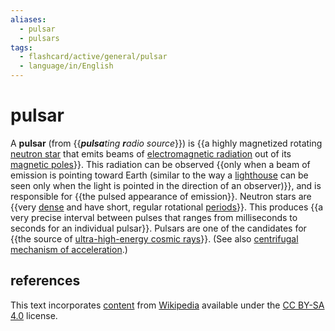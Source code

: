 ```yaml
---
aliases:
  - pulsar
  - pulsars
tags:
  - flashcard/active/general/pulsar
  - language/in/English
---
```


# pulsar

A __pulsar__ (from {{_<b>pulsa</b>ting <b>r</b>adio source_}}) is {{a highly magnetized rotating [neutron star](neutron%20star.md) that emits beams of [electromagnetic radiation](electromagnetic%20radiation.md) out of its [magnetic poles](poles%20of%20astronomical%20bodies.md#magnetic%20poles)}}. This radiation can be observed {{only when a beam of emission is pointing toward Earth (similar to the way a [lighthouse](lighthouse.md) can be seen only when the light is pointed in the direction of an observer)}}, and is responsible for {{the pulsed appearance of emission}}. Neutron stars are {{very [dense](density.md) and have short, regular rotational [periods](frequency.md)}}. This produces {{a very precise interval between pulses that ranges from milliseconds to seconds for an individual pulsar}}. Pulsars are one of the candidates for {{the source of [ultra-high-energy cosmic rays](ultra-high-energy%20cosmic%20ray.md)}}. (See also [centrifugal mechanism of acceleration](centrifugal%20acceleration%20(astrophysics).md).) <!--SR:!2024-10-19,57,310!2024-09-24,35,270!2024-11-07,59,270!2024-10-03,44,290!2024-10-20,58,310!2024-10-14,53,310!2024-09-27,40,290-->

## references

This text incorporates [content](https://en.wikipedia.org/wiki/pulsar) from [Wikipedia](Wikipedia.md) available under the [CC BY-SA 4.0](https://creativecommons.org/licenses/by-sa/4.0/) license.
